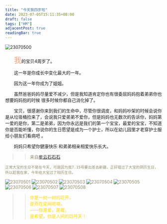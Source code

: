```yaml
---
title: "今天我四岁啦"
date: 2023-07-05T15:11:35+08:00
draft: false
tags: ["HM"]
adjacentPost: true
readingBar: true
---
```

![23070500](https://cdn.jsdelivr.net/gh/tosspi/mumu@main/uPic/23070500.jpg)

&emsp;&emsp;<font size=5 color=#ffa07a>我</font>的宝贝4周岁了。

&emsp;&emsp;这一年是你成长中变化最大的一年。

&emsp;&emsp;因为这一年你成为了姐姐。

&emsp;&emsp;虽然爸爸妈妈尽量爱不减少，但是我知道肯定你也有很委屈妈妈抱着弟弟你也想要妈妈抱的时候 很多时候你都自己消化掉了。

&emsp;&emsp;宝贝，很感谢你来到我们的生命中，尽管你很调皮，和妈妈吵架的时候会说你是从垃圾桶捡来了，会说我只爱弟弟不爱你，但是妈妈也无数次的告诉你，妈妈第一爱的是你，第二是弟弟，因为你永远是我们的第一个宝宝，最爱的宝宝，不知道你是否能听懂，你说你的生日愿望是成为一个护士，所以在幼儿园里才老穿护士服给小朋友们看病吧 。

&emsp;&emsp;妈妈只希望你健康快乐 和弟弟相亲相爱快乐长大。

> > <font color=#938d6c>来自[牟云石石石](https://weibo.com/3952260486/4920435285956770)<br>

```
正常大宝的生日不是在今天，可是因为我7.15号要出差去新疆，正好错过了大宝的阴历生日，所以趁我在家，今年给大宝过了阳历生日。
```

![23070501](https://cdn.jsdelivr.net/gh/tosspi/mumu@main/uPic/23070501.jpg)
![23070502](https://cdn.jsdelivr.net/gh/tosspi/mumu@main/uPic/23070502.jpg)
![23070503](https://cdn.jsdelivr.net/gh/tosspi/mumu@main/uPic/23070503.jpg)
![23070504](https://cdn.jsdelivr.net/gh/tosspi/mumu@main/uPic/23070504.jpg)
![23070505](https://cdn.jsdelivr.net/gh/tosspi/mumu@main/uPic/23070505.jpg)
![23070506](https://cdn.jsdelivr.net/gh/tosspi/mumu@main/uPic/23070506.jpg)
![23070507](https://cdn.jsdelivr.net/gh/tosspi/mumu@main/uPic/23070507.jpg)
![23070508](https://cdn.jsdelivr.net/gh/tosspi/mumu@main/uPic/23070508.jpg)


> > <font color=#ffd700>你是一树一树的花开，<br>
> > 是燕在梁间呢喃，<br>
> > ——你是爱，是暖，<br>
> > 是希望，你是人间的四月天！</font><br>